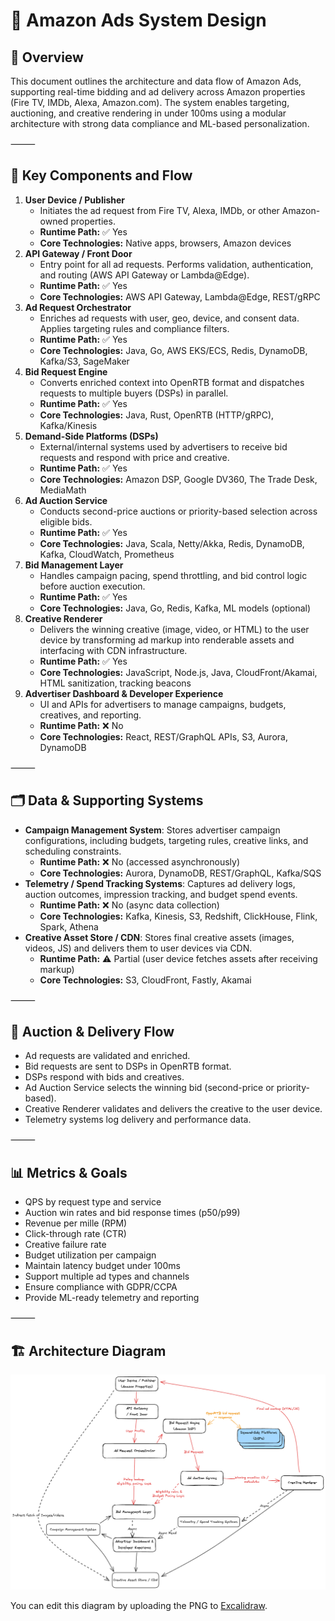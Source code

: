 # 🛒 Amazon Ads System Design

## 🧠 Overview

This document outlines the architecture and data flow of Amazon Ads, supporting real-time bidding and ad delivery across Amazon properties (Fire TV, IMDb, Alexa, Amazon.com). The system enables targeting, auctioning, and creative rendering in under 100ms using a modular architecture with strong data compliance and ML-based personalization.

⸻

## 🔄 Key Components and Flow

1. **User Device / Publisher**
   - Initiates the ad request from Fire TV, Alexa, IMDb, or other Amazon-owned properties.
   - **Runtime Path:** ✅ Yes
   - **Core Technologies:** Native apps, browsers, Amazon devices
2. **API Gateway / Front Door**
   - Entry point for all ad requests. Performs validation, authentication, and routing (AWS API Gateway or Lambda@Edge).
   - **Runtime Path:** ✅ Yes
   - **Core Technologies:** AWS API Gateway, Lambda@Edge, REST/gRPC
3. **Ad Request Orchestrator**
   - Enriches ad requests with user, geo, device, and consent data. Applies targeting rules and compliance filters.
   - **Runtime Path:** ✅ Yes
   - **Core Technologies:** Java, Go, AWS EKS/ECS, Redis, DynamoDB, Kafka/S3, SageMaker
4. **Bid Request Engine**
   - Converts enriched context into OpenRTB format and dispatches requests to multiple buyers (DSPs) in parallel.
   - **Runtime Path:** ✅ Yes
   - **Core Technologies:** Java, Rust, OpenRTB (HTTP/gRPC), Kafka/Kinesis
5. **Demand-Side Platforms (DSPs)**
   - External/internal systems used by advertisers to receive bid requests and respond with price and creative.
   - **Runtime Path:** ✅ Yes
   - **Core Technologies:** Amazon DSP, Google DV360, The Trade Desk, MediaMath
6. **Ad Auction Service**
   - Conducts second-price auctions or priority-based selection across eligible bids.
   - **Runtime Path:** ✅ Yes
   - **Core Technologies:** Java, Scala, Netty/Akka, Redis, DynamoDB, Kafka, CloudWatch, Prometheus
7. **Bid Management Layer**
   - Handles campaign pacing, spend throttling, and bid control logic before auction execution.
   - **Runtime Path:** ✅ Yes
   - **Core Technologies:** Java, Go, Redis, Kafka, ML models (optional)
8. **Creative Renderer**
   - Delivers the winning creative (image, video, or HTML) to the user device by transforming ad markup into renderable assets and interfacing with CDN infrastructure.
   - **Runtime Path:** ✅ Yes
   - **Core Technologies:** JavaScript, Node.js, Java, CloudFront/Akamai, HTML sanitization, tracking beacons
9. **Advertiser Dashboard & Developer Experience**
   - UI and APIs for advertisers to manage campaigns, budgets, creatives, and reporting.
   - **Runtime Path:** ❌ No
   - **Core Technologies:** React, REST/GraphQL APIs, S3, Aurora, DynamoDB

⸻

## 🗂️ Data & Supporting Systems

- **Campaign Management System**: Stores advertiser campaign configurations, including budgets, targeting rules, creative links, and scheduling constraints.
  - **Runtime Path:** ❌ No (accessed asynchronously)
  - **Core Technologies:** Aurora, DynamoDB, REST/GraphQL, Kafka/SQS
- **Telemetry / Spend Tracking Systems**: Captures ad delivery logs, auction outcomes, impression tracking, and budget spend events.
  - **Runtime Path:** ❌ No (async data collection)
  - **Core Technologies:** Kafka, Kinesis, S3, Redshift, ClickHouse, Flink, Spark, Athena
- **Creative Asset Store / CDN**: Stores final creative assets (images, videos, JS) and delivers them to user devices via CDN.
  - **Runtime Path:** ⚠️ Partial (user device fetches assets after receiving markup)
  - **Core Technologies:** S3, CloudFront, Fastly, Akamai

⸻

## 🎯 Auction & Delivery Flow

- Ad requests are validated and enriched.
- Bid requests are sent to DSPs in OpenRTB format.
- DSPs respond with bids and creatives.
- Ad Auction Service selects the winning bid (second-price or priority-based).
- Creative Renderer validates and delivers the creative to the user device.
- Telemetry systems log delivery and performance data.

⸻

## 📊 Metrics & Goals

- QPS by request type and service
- Auction win rates and bid response times (p50/p99)
- Revenue per mille (RPM)
- Click-through rate (CTR)
- Creative failure rate
- Budget utilization per campaign
- Maintain latency budget under 100ms
- Support multiple ad types and channels
- Ensure compliance with GDPR/CCPA
- Provide ML-ready telemetry and reporting

⸻

## 🏗️ Architecture Diagram

![Amazon Ads System Diagram](amazon_ads_system_design.excalidraw.png)

You can edit this diagram by uploading the PNG to [Excalidraw](https://excalidraw.com).